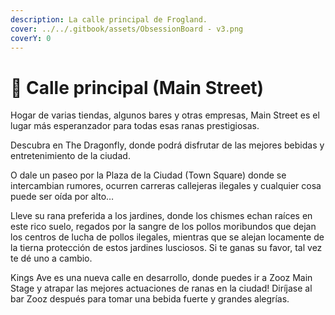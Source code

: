 ```yaml
---
description: La calle principal de Frogland.
cover: ../../.gitbook/assets/ObsessionBoard - v3.png
coverY: 0
---
```


# 🏪 Calle principal (Main Street)

Hogar de varias tiendas, algunos bares y otras empresas, Main Street es el lugar más esperanzador para todas esas ranas prestigiosas.&#x20;

Descubra en The Dragonfly, donde podrá disfrutar de las mejores bebidas y entretenimiento de la ciudad.

O dale un paseo por la Plaza de la Ciudad (Town Square) donde se intercambian rumores, ocurren carreras callejeras ilegales y cualquier cosa puede ser oída por alto…

Lleve su rana preferida a los jardines, donde los chismes echan raíces en este rico suelo, regados por la sangre de los pollos moribundos que dejan los centros de lucha de pollos ilegales, mientras que se alejan locamente de la tierna protección de estos jardines lusciosos. Si te ganas su favor, tal vez te dé uno a cambio.

Kings Ave es una nueva calle en desarrollo, donde puedes ir a Zooz Main Stage y atrapar las mejores actuaciones de ranas en la ciudad! Diríjase al bar Zooz después para tomar una bebida fuerte y grandes alegrías.
